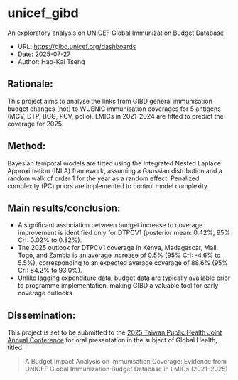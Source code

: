 # unicef_gibd
An exploratory analysis on UNICEF Global Immunization Budget Database
- URL: https://gibd.unicef.org/dashboards
- Date: 2025-07-27
- Author: Hao-Kai Tseng

## Rationale:
This project aims to analyse the links from GIBD general immunisation budget changes (not) to WUENIC immunisation coverages for 5 antigens (MCV, DTP, BCG, PCV, polio). LMICs in 2021-2024 are fitted to predict the coverage for 2025.

## Method: 
Bayesian temporal models are fitted using the Integrated Nested Laplace Approximation (INLA) framework, assuming a Gaussian distribution and a random walk of order 1 for the year as a random effect. Penalized complexity (PC) priors are implemented to control model complexity.

## Main results/conclusion:  
- A significant association between budget increase to coverage improvement is identified only for DTPCV1 (posterior mean: 0.42%, 95% CrI: 0.02% to 0.82%). 
- The 2025 outlook for DTPCV1 coverage in Kenya, Madagascar, Mali, Togo, and Zambia is an average increase of 0.5% (95% CrI: -4.6% to 5.5%), corresponding to an expected average coverage of 88.6% (95% CrI: 84.2% to 93.0%).
- Unlike lagging expenditure data, budget data are typically available prior to programme implementation, making GIBD a valuable tool for early coverage outlooks

## Dissemination: 
This project is set to be submitted to the [2025 Taiwan Public Health Joint Annual Conference](https://www.publichealth.org.tw/news_detail.asp?CateName=%E6%B4%BB%E5%8B%95%E8%88%87%E7%A0%94%E8%A8%8E%E6%9C%83&CateID=9&NewsID=1035) for oral presentation in the subject of Global Health, titled: 
> A Budget Impact Analysis on Immunisation Coverage: Evidence from UNICEF Global Immunization Budget Database in LMICs (2021–2025)